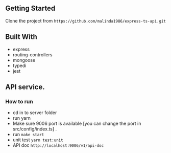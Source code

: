 
## Getting Started

Clone the project from ``https://github.com/malinda1986/express-ts-api.git``


## Built With
- express
- routing-controllers
- mongoose
- typedi
- jest

## API service.

### How to run
- cd in to server folder
- run yarn
- Make sure 9006 port is available [you can change the port in src/config/index.ts] .
- run ```make start```
- unit test ```yarn test:unit```
- API doc ```http://localhost:9006/v1/api-doc```



